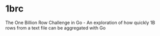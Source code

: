 # 1brc
The One Billion Row Challenge in Go - An exploration of how quickly 1B rows from a text file can be aggregated with Go
